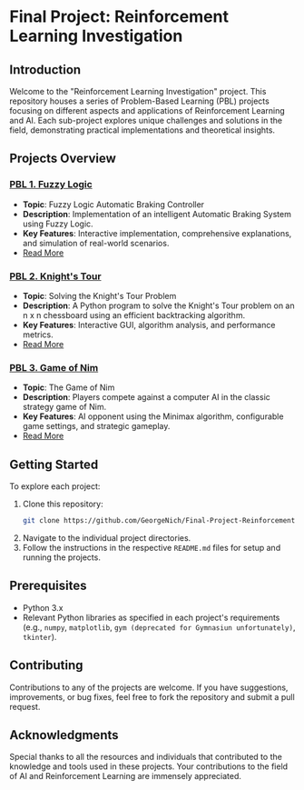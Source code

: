 # Final Project: Reinforcement Learning Investigation

## Introduction
Welcome to the "Reinforcement Learning Investigation" project. This repository houses a series of Problem-Based Learning (PBL) projects focusing on different aspects and applications of Reinforcement Learning and AI. Each sub-project explores unique challenges and solutions in the field, demonstrating practical implementations and theoretical insights.

## Projects Overview

### [PBL 1. Fuzzy Logic](PBL%201.%20Fuzzy%20Logic/)
- **Topic**: Fuzzy Logic Automatic Braking Controller
- **Description**: Implementation of an intelligent Automatic Braking System using Fuzzy Logic.
- **Key Features**: Interactive implementation, comprehensive explanations, and simulation of real-world scenarios.
- [Read More](PBL%201.%20Fuzzy%20Logic/README.md)

### [PBL 2. Knight's Tour](PBL%202.%20Knights%20Tour/)
- **Topic**: Solving the Knight's Tour Problem
- **Description**: A Python program to solve the Knight's Tour problem on an n x n chessboard using an efficient backtracking algorithm.
- **Key Features**: Interactive GUI, algorithm analysis, and performance metrics.
- [Read More](PBL%202.%20Knights%20Tour/README.md)

### [PBL 3. Game of Nim](PBL%203.%20Game%20of%20Nim/)
- **Topic**: The Game of Nim
- **Description**: Players compete against a computer AI in the classic strategy game of Nim.
- **Key Features**: AI opponent using the Minimax algorithm, configurable game settings, and strategic gameplay.
- [Read More](PBL%203.%20Game%20of%20Nim/README.md)

## Getting Started
To explore each project:
1. Clone this repository:
    ```bash
    git clone https://github.com/GeorgeNich/Final-Project-Reinforcement-Learning-Investigation.git

2. Navigate to the individual project directories.
3. Follow the instructions in the respective `README.md` files for setup and running the projects.

## Prerequisites
- Python 3.x
- Relevant Python libraries as specified in each project's requirements (e.g., `numpy`, `matplotlib`, `gym (deprecated for Gymnasiun unfortunately)`, `tkinter`).

## Contributing
Contributions to any of the projects are welcome. If you have suggestions, improvements, or bug fixes, feel free to fork the repository and submit a pull request.

## Acknowledgments
Special thanks to all the resources and individuals that contributed to the knowledge and tools used in these projects. Your contributions to the field of AI and Reinforcement Learning are immensely appreciated.
